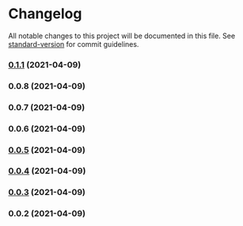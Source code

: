 # Changelog

All notable changes to this project will be documented in this file. See [standard-version](https://github.com/conventional-changelog/standard-version) for commit guidelines.

### [0.1.1](https://github.com/andre-lima/gh-actions-experiments/compare/v0.1.0...v0.1.1) (2021-04-09)

### 0.0.8 (2021-04-09)

### 0.0.7 (2021-04-09)

### 0.0.6 (2021-04-09)

### [0.0.5](https://github.com/andre-lima/gh-actions-experiments/compare/v0.0.4...v0.0.5) (2021-04-09)

### [0.0.4](https://github.com/andre-lima/gh-actions-experiments/compare/v0.0.3...v0.0.4) (2021-04-09)

### [0.0.3](https://github.com/andre-lima/gh-actions-experiments/compare/v0.0.2...v0.0.3) (2021-04-09)

### 0.0.2 (2021-04-09)
